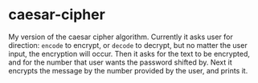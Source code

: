 # caesar-cipher

My version of the caesar cipher algorithm.
Currently it asks user for direction: `encode` to encrypt, or `decode` to decrypt, but no matter the user input, the encryption will occur.
Then it asks for the text to be encrypted, and for the number that user wants the password shifted by.
Next it encrypts the message by the number provided by the user, and prints it.
